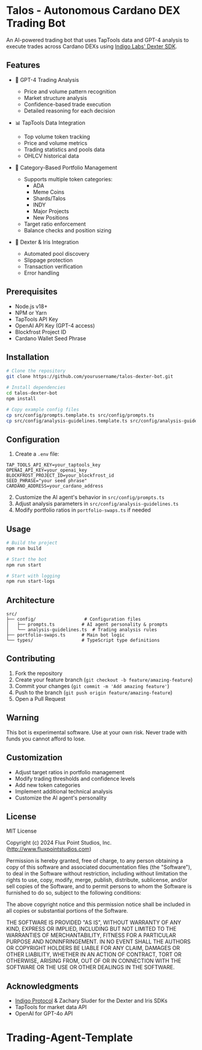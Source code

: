 # Talos - Autonomous Cardano DEX Trading Bot

An AI-powered trading bot that uses TapTools data and GPT-4 analysis to execute trades across Cardano DEXs using [Indigo Labs' Dexter SDK](https://github.com/IndigoProtocol/dexter).

## Features

- 🤖 GPT-4 Trading Analysis
  - Price and volume pattern recognition
  - Market structure analysis
  - Confidence-based trade execution
  - Detailed reasoning for each decision

- 📊 TapTools Data Integration
  - Top volume token tracking
  - Price and volume metrics
  - Trading statistics and pools data
  - OHLCV historical data

- 💼 Category-Based Portfolio Management
  - Supports multiple token categories:
    - ADA
    - Meme Coins
    - Shards/Talos
    - INDY
    - Major Projects
    - New Positions
  - Target ratio enforcement
  - Balance checks and position sizing

- 🔄 Dexter & Iris Integration
  - Automated pool discovery
  - Slippage protection
  - Transaction verification
  - Error handling

## Prerequisites

- Node.js v18+
- NPM or Yarn
- TapTools API Key
- OpenAI API Key (GPT-4 access)
- Blockfrost Project ID
- Cardano Wallet Seed Phrase

## Installation

```bash
# Clone the repository
git clone https://github.com/yourusername/talos-dexter-bot.git

# Install dependencies
cd talos-dexter-bot
npm install

# Copy example config files
cp src/config/prompts.template.ts src/config/prompts.ts
cp src/config/analysis-guidelines.template.ts src/config/analysis-guidelines.ts
```

## Configuration

1. Create a `.env` file:
```env
TAP_TOOLS_API_KEY=your_taptools_key
OPENAI_API_KEY=your_openai_key
BLOCKFROST_PROJECT_ID=your_blockfrost_id
SEED_PHRASE="your seed phrase"
CARDANO_ADDRESS=your_cardano_address
```

2. Customize the AI agent's behavior in `src/config/prompts.ts`
3. Adjust analysis parameters in `src/config/analysis-guidelines.ts`
4. Modify portfolio ratios in `portfolio-swaps.ts` if needed

## Usage

```bash
# Build the project
npm run build

# Start the bot
npm run start

# Start with logging
npm run start-logs
```

## Architecture

```
src/
├── config/                  # Configuration files
│   ├── prompts.ts          # AI agent personality & prompts
│   └── analysis-guidelines.ts  # Trading analysis rules
├── portfolio-swaps.ts      # Main bot logic
└── types/                  # TypeScript type definitions
```

## Contributing

1. Fork the repository
2. Create your feature branch (`git checkout -b feature/amazing-feature`)
3. Commit your changes (`git commit -m 'Add amazing feature'`)
4. Push to the branch (`git push origin feature/amazing-feature`)
5. Open a Pull Request

## Warning

This bot is experimental software. Use at your own risk. Never trade with funds you cannot afford to lose.

## Customization

- Adjust target ratios in portfolio management
- Modify trading thresholds and confidence levels
- Add new token categories
- Implement additional technical analysis
- Customize the AI agent's personality

## License

MIT License

Copyright (c) 2024 Flux Point Studios, Inc. (http://www.fluxpointstudios.com)

Permission is hereby granted, free of charge, to any person obtaining a copy
of this software and associated documentation files (the "Software"), to deal
in the Software without restriction, including without limitation the rights
to use, copy, modify, merge, publish, distribute, sublicense, and/or sell
copies of the Software, and to permit persons to whom the Software is
furnished to do so, subject to the following conditions:

The above copyright notice and this permission notice shall be included in all
copies or substantial portions of the Software.

THE SOFTWARE IS PROVIDED "AS IS", WITHOUT WARRANTY OF ANY KIND, EXPRESS OR
IMPLIED, INCLUDING BUT NOT LIMITED TO THE WARRANTIES OF MERCHANTABILITY,
FITNESS FOR A PARTICULAR PURPOSE AND NONINFRINGEMENT. IN NO EVENT SHALL THE
AUTHORS OR COPYRIGHT HOLDERS BE LIABLE FOR ANY CLAIM, DAMAGES OR OTHER
LIABILITY, WHETHER IN AN ACTION OF CONTRACT, TORT OR OTHERWISE, ARISING FROM,
OUT OF OR IN CONNECTION WITH THE SOFTWARE OR THE USE OR OTHER DEALINGS IN THE
SOFTWARE.

## Acknowledgments

- [Indigo Protocol](https://indigoprotocol.io/) & Zachary Sluder for the Dexter and Iris SDKs
- TapTools for market data API
- OpenAI for GPT-4o API
# Trading-Agent-Template
